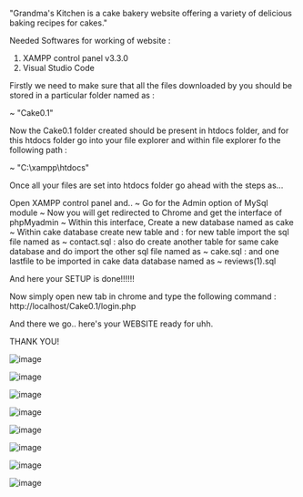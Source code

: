 
"Grandma's Kitchen is a cake bakery website offering a variety of delicious baking recipes for cakes."

Needed Softwares for working of website :

 1) XAMPP control panel v3.3.0
 2) Visual Studio Code

Firstly we need to make sure that all the files downloaded by you should be stored in a particular folder named as : 

~ "Cake0.1"

Now the Cake0.1 folder created should be present in htdocs folder, and for this htdocs folder go into your file explorer and within file explorer fo the following path : 

~ "C:\xampp\htdocs"

Once all your files are set into htdocs folder go ahead with the steps as...

Open XAMPP control panel and.. 
~ Go for the Admin option of MySql module 
~ Now you will get redirected to Chrome and get the interface of phpMyadmin 
~ Within this interface, Create a new database named as cake 
~ Within cake database create new table and 
 : for new table import the sql file named as 
  ~ contact.sql 
 : also do create another table for same cake database and do import the other sql file named as 
  ~ cake.sql
 : and one lastfile to be imported in cake data database named as 
  ~ reviews(1).sql

And here your SETUP is done!!!!!!

Now simply open new tab in chrome and type the following command : http://localhost/Cake0.1/login.php

And there we go.. here's your WEBSITE ready for uhh.

THANK YOU!

![image](https://github.com/SakshiTalware098/GRANDMA-s-KITCHEN/assets/100411378/533c52d9-97cc-40ea-8042-b85d249ec6ca)

![image](https://github.com/SakshiTalware098/GRANDMA-s-KITCHEN/assets/100411378/7ffdab59-0b95-49bb-ab08-975bef40ba6f)

![image](https://github.com/SakshiTalware098/GRANDMA-s-KITCHEN/assets/100411378/44f64afd-e1b2-41ba-8f87-ec01fc53bb45)

![image](https://github.com/SakshiTalware098/GRANDMA-s-KITCHEN/assets/100411378/dcfe7834-14e9-4158-99b8-ef2e388c29a3)

![image](https://github.com/SakshiTalware098/GRANDMA-s-KITCHEN/assets/100411378/5b53c257-de9d-43af-873e-6894f235b52c)

![image](https://github.com/SakshiTalware098/GRANDMA-s-KITCHEN/assets/100411378/35ec3183-fe20-422d-89bf-d79e0e8d0b2e)

![image](https://github.com/SakshiTalware098/GRANDMA-s-KITCHEN/assets/100411378/f867cc03-c444-4594-bf97-ecf87eab3af7)

![image](https://github.com/SakshiTalware098/GRANDMA-s-KITCHEN/assets/100411378/e96f5f9e-f2ec-4713-9c56-3edfa2da5885)
